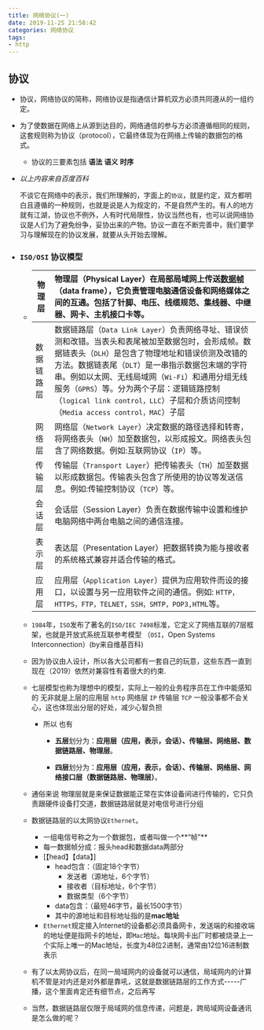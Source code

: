 ```yaml
---
title: 网络协议(一)
date: 2019-11-25 21:58:42
categories: 网络协议
tags:
- http
---
```


## 协议

- 协议，网络协议的简称，网络协议是指通信计算机双方必须共同遵从的一组约定。

- 为了使数据在网络上从源到达目的，网络通信的参与方必须遵循相同的规则，这套规则称为协议（protocol），它最终体现为在网络上传输的数据包的格式。

  - 协议的三要素包括 **语法** **语义** **时序**

- *以上内容来自百度百科*

  

  不谈它在网络中的表示，我们所理解的，字面上的`协议`，就是约定，双方都明白且遵循的一种规则，也就是说是人为规定的，不是自然产生的。有人的地方就有江湖，协议也不例外，人有时代局限性，协议当然也有，也可以说网络协议是人们为了避免纷争，妥协出来的产物。协议一直在不断完善中，我们要学习与理解现在的协议发展，就要从头开始去理解。

- ### `ISO/OSI` 协议模型  

  - | 物理层     | 物理层（Physical Layer）在局部局域网上传送[数据帧](https://zh.wikipedia.org/wiki/数据帧)（data frame），它负责管理电脑通信设备和网络媒体之间的互通。包括了针脚、电压、线缆规范、集线器、中继器、网卡、主机接口卡等。 |
    | ---------- | :----------------------------------------------------------- |
    | 数据链路层 | 数据链路层（`Data Link Layer`）负责网络寻址、错误侦测和改错。当表头和表尾被加至数据包时，会形成帧。数据链表头（`DLH`）是包含了物理地址和错误侦测及改错的方法。数据链表尾（`DLT`）是一串指示数据包末端的字符串。例如以太网、无线局域网（`Wi-Fi`）和通用分组无线服务（`GPRS`）等。分为两个子层：逻辑链路控制（`logical link control，LLC`）子层和介质访问控制（`Media access control，MAC`）子层 |
    | 网络层     | 网络层（`Network Layer`）决定数据的路径选择和转寄，将网络表头（`NH`）加至数据包，以形成报文。网络表头包含了网络数据。例如:互联网协议（`IP`）等。 |
    | 传输层     | 传输层（`Transport Layer`）把传输表头（`TH`）加至数据以形成数据包。传输表头包含了所使用的协议等发送信息。例如:传输控制协议（`TCP`）等。 |
    | 会话层     | 会话层（Session Layer）负责在数据传输中设置和维护电脑网络中两台电脑之间的通信连接。 |
    | 表示层     | 表达层（Presentation Layer）把数据转换为能与接收者的系统格式兼容并适合传输的格式。 |
    | 应用层     | 应用层（`Application Layer`）提供为应用软件而设的接口，以设置与另一应用软件之间的通信。例如: `HTTP，HTTPS，FTP，TELNET，SSH，SMTP，POP3,HTML`等。 |

  -  `1984`年，`ISO`发布了著名的`ISO/IEC 7498`标准，它定义了网络互联的7层框架，也就是开放式系统互联参考模型 （`OSI`，Open Systems Interconnection）(by来自维基百科)

  - 因为协议由人设计，所以各大公司都有一套自己的玩意，这些东西一直到现在（2019）依然对兼容性有着很大的约束.

  - 七层模型也称为理想中的模型，实际上一般的业务程序员在工作中能感知的 无非就是上层的应用层 `http`  网络层 `IP`  传输层 `TCP` 一般没事都不会关心，这也体现出分层的好处，减少心智负担

    - 所以 也有 

      - **五层**划分为：**应用层（应用，表示，会话）、传输层、网络层、数据链路层、物理层**。

      - **四层**划分为：**应用层（应用，表示，会话）、传输层、网络层、网络接口层（数据链路层、物理层）**。

  - 通俗来说 物理层就是来保证数据能正常在实体设备间进行传输的，它只负责跟硬件设备打交道，数据链路层就是对电信号进行分组

  - 数据链路层的以太网协议`Ethernet`。

    - 一组电信号称之为一个数据包，或者叫做一个**“帧”**
    - 每一数据帧分成：报头head和数据data两部分
    - [【head】【data】]
      - head包含：（固定18个字节）
        - 发送者（源地址，6个字节）
        - 接收者（目标地址，6个字节）
        - 数据类型（6个字节）
      - data包含：（最短46字节，最长1500字节）
      - 其中的源地址和目标地址指的是**mac地址** 
    - `Ethernet`规定接入Internet的设备都必须具备网卡，发送端的和接收端的地址便是指网卡的地址，即`Mac`地址。每块网卡出厂时都被烧录上一个实际上唯一的Mac地址，长度为48位2进制，通常由12位16进制数表示

  - 有了以太网协议后，在同一局域网内的设备就可以通信，局域网内的计算机不管是对内还是对外都是靠吼，这就是数据链路层的工作方式-----广播，这个里面肯定还有细节点，之后再写

  - 当然，数据链路层仅限于局域网的信息传递，问题是，跨局域网设备通讯是怎么做的呢？